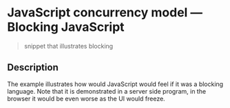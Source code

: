 # JavaScript concurrency model &mdash; Blocking JavaScript
> snippet that illustrates blocking

## Description
The example illustrates how would JavaScript would feel if it was a blocking language. Note that it is demonstrated in a server side program, in the browser it would be even worse as the UI would freeze.
